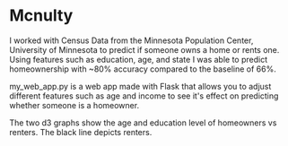 # Mcnulty


I worked with Census Data from the Minnesota Population Center, University of Minnesota to predict if someone owns a home or rents one. Using features such as education, age, and state I was able to predict homeownership with ~80% accuracy compared to the baseline of 66%.

my_web_app.py is a web app made with Flask that allows you to adjust different features such as age and income to see it's effect on predicting whether someone is a homeowner.

The two d3 graphs show the age and education level of homeowners vs renters. The black line depicts renters. 
